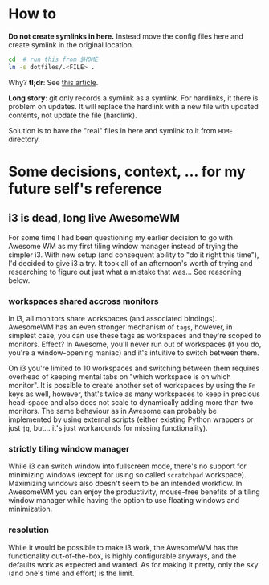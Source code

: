 # How to
**Do not create symlinks in here.** Instead move the config files here and create symlink in the original location.

``` bash
cd  # run this from $HOME
ln -s dotfiles/.<FILE> .
```

Why? **tl;dr**: See [this article](https://codingkilledthecat.wordpress.com/2012/08/08/git-dotfiles-and-hardlinks).

**Long story**: git only records a symlink as a symlink. For hardlinks, it there is problem on updates.
It will replace the hardlink with a new file with updated contents, not update the file (hardlink).

Solution is to have the "real" files in here and symlink to it from `HOME` directory.

# Some decisions, context, &hellip; for my future self's reference
## i3 is dead, long live AwesomeWM
For some time I had been questioning my earlier decision to go with Awesome WM as my first tiling
window manager instead of trying the simpler i3. With new setup (and consequent ability to "do it
right this time"), I'd decided to give i3 a try. It took all of an afternoon's worth of trying
and researching to figure out just what a mistake that was&hellip; See reasoning below.

### workspaces shared accross monitors
In i3, all monitors share workspaces (and associated bindings). AwesomeWM has an even stronger
mechanism of `tags`, however, in simplest case, you can use these tags as workspaces and they're
scoped to monitors. Effect? In Awesome, you'll never run out of workspaces (if you do, you're
a window-opening maniac) and it's intuitive to switch between them.

On i3 you're limited to 10 workspaces and switching between them requires overhead of keeping
mental tabs on "which workspace is on which monitor". It is possible to create another set
of workspaces by using the `Fn` keys as well, however, that's twice as many workspaces to keep
in precious head-space and also does not scale to dynamically adding more than two monitors.
The same behaviour as in Awesome can probably be implemented by using external scripts (either
existing Python wrappers or just `jq`, but&hellip; it's just workarounds for missing functionality).

### strictly tiling window manager
While i3 can switch window into fullscreen mode, there's no support for minimizing windows
(except for using so called `scratchpad` workspace). Maximizing windows also doesn't seem to be
an intended workflow. In AwesomeWM you can enjoy the productivity, mouse-free benefits of a tiling
window manager while having the option to use floating windows and minimization.

### resolution
While it would be possible to make i3 work, the AwesomeWM has the functionality out-of-the-box,
is highly configurable anyways, and the defaults work as expected and wanted. As for making it
pretty, only the sky (and one's time and effort) is the limit.
